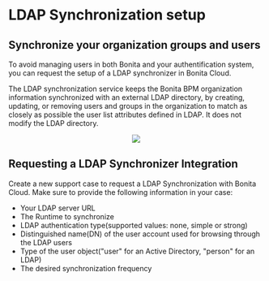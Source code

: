 # LDAP Synchronization setup
## Synchronize your organization groups and users

To avoid managing users in both Bonita and your authentification system, you can request the setup of a LDAP synchronizer in Bonita Cloud.

The LDAP synchronization service keeps the Bonita BPM organization information synchronized with an external LDAP directory, by creating, updating, or removing users and groups in the organization to match as closely as possible the user list attributes defined in LDAP. It does not modify the LDAP directory.

<div style="text-align:center">
    <img src="cloud/images/master/LDAPConfigDiagramRS.png"> 
</div>

## Requesting a LDAP Synchronizer Integration
Create a new support case to request a LDAP Synchronization with Bonita Cloud. Make sure to provide the following information in your case:
* Your LDAP server URL
* The Runtime to synchronize
* LDAP authentication type(supported values: none, simple or strong)
* Distinguished name(DN) of the user account used for browsing through the LDAP users
* Type of the user object("user" for an Active Directory, "person" for an LDAP)
* The desired synchronization frequency
